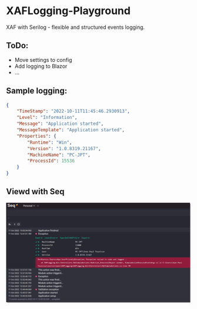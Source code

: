 # XAFLogging-Playground
XAF with Serilog - flexible and structured events logging.

## ToDo:
- Move settings to config
- Add logging to Blazor
- ...

## Sample logging:
```json
{
	"TimeStamp": "2022-10-11T11:45:46.2930913",
	"Level": "Information",
	"Message": "Application started",
	"MessageTemplate": "Application started",
	"Properties": {
		"Runtime": "Win",
		"Version": "1.0.8319.21167",
		"MachineName": "PC-JPT",
		"ProcessId": 15536
	}
}
```

## Viewd with Seq

![alt text](https://github.com/jeepeetee/XAFLogging-Playground/blob/master/2022-10-11_13-14-08.png?raw=true)
